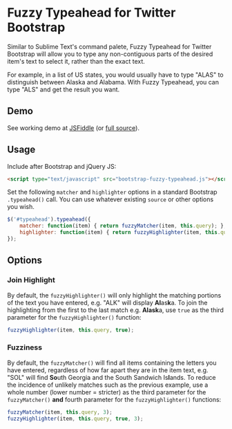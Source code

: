 Fuzzy Typeahead for Twitter Bootstrap
===============

Similar to Sublime Text's command palete, Fuzzy Typeahead for Twitter Bootstrap will allow you to type any non-contiguous parts of the desired item's text to select it, rather than the exact text.

For example, in a list of US states, you would usually have to type "ALAS" to distinguish between Alaska and Alabama. With Fuzzy Typeahead, you can type "ALS" and get the result you want.

Demo
-------

See working demo at [JSFiddle](http://fiddle.jshell.net/XsL8Q/show) (or [full source](http://fiddle.jshell.net/XsL8Q)).

Usage
-----

Include after Bootstrap and jQuery JS:
```html
<script type="text/javascript" src="bootstrap-fuzzy-typeahead.js"></script>
```

Set the following `matcher` and `highlighter` options in a standard Bootstrap `.typeahead()` call. You can use whatever existing `source` or other options you wish.

```javascript
$('#typeahead').typeahead({
    matcher: function(item) { return fuzzyMatcher(item, this.query); },
    highlighter: function(item) { return fuzzyHighlighter(item, this.query); }
});
```

Options
-------
### Join Highlight
By default, the `fuzzyHighlighter()` will only highlight the matching portions of the text you have entered, e.g. "ALK" will display <strong>Al</strong>as<strong>k</strong>a. To join the highlighting from the first to the last match e.g. <strong>Alask</strong>a, use `true` as the third parameter for the `fuzzyHighlighter()` function:

```javascript
fuzzyHighlighter(item, this.query, true);
```

### Fuzziness
By default, the `fuzzyMatcher()` will find all items containing the letters you have entered, regardless of how far apart they are in the item text, e.g. "SOL" will find <strong>So</strong>uth Georgia and the South Sandwich Is<strong>l</strong>ands. To reduce the incidence of unlikely matches such as the previous example, use a whole number (lower number = stricter) as the third parameter for the `fuzzyMatcher()` **and** fourth parameter for the `fuzzyHighlighter()` functions:

```javascript
fuzzyMatcher(item, this.query, 3);
fuzzyHighlighter(item, this.query, true, 3);
```
